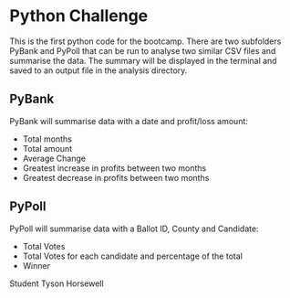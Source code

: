 # Python Challenge

This is the first python code for the bootcamp. There are two subfolders PyBank and PyPoll that can be run to analyse two similar CSV files and summarise the data. The summary will be displayed in the terminal and saved to an output file in the analysis directory.

## PyBank

PyBank will summarise data with a date and profit/loss amount:

* Total months
* Total amount
* Average Change
* Greatest increase in profits between two months
* Greatest decrease in profits between two months

## PyPoll

PyPoll will summarise data with a Ballot ID, County and Candidate:

* Total Votes
* Total Votes for each candidate and percentage of the total
* Winner

Student Tyson Horsewell